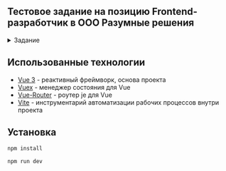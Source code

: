 ## Тестовое задание на позицию Frontend-разработчик в ООО Разумные решения

<details>
<summary>Задание</summary>
Реализовать проект на Vue “Поиск книг”.

API документация:
https://developers.google.com/books/docs/v1/using 

Для авторизации запросов к API выбрать способ с предоставлением API Key.
https://developers.google.com/books/docs/v1/using#APIKey 

Функционал
●	Должны быть текстовое поле и кнопка поиска. По введенной пользователем
подстроке производится поиск книг. Триггером к поиску является либо нажатие
Enter (когда текстовое поле в фокусе), либо нажатие кнопки поиска.
●	Фильтрация по категориям. Ниже текстового поля располагается селект с
категориями: all, art, biography, computers, history, medical, poetry. Если выбрано
"all" (выбрано изначально), то поиск производится по всем категориям.
●	Сортировка. Рядом с селектом категорий находится селект с вариантами
сортировки: relevance (выбран изначально), newest.
●	Найденные книги отображаются карточками, каждая из которых состоит из
изображения обложки книги, названия книги, названия категории и имен
авторов. Если для книги приходит несколько категорий, то отображается
только первая. Авторы отображаются все. Если не приходит какой-либо части
данных, то вместо нее просто пустое место.
●	Над блоком с карточками отображается количество найденных по запросу
книг.
●	Пагинация реализована по принципу 'load more'. Ниже блока с карточками
находится кнопка 'Load more', по клику на нее к уже загруженным книгам
подгружаются еще. Шаг пагинации - 30.
●	При клике на карточку происходит переход на детальную страницу книги, на
которой выводятся ее данные: изображение обложки, название, все категории,
все авторы, описание.

Требования:
●	Реализовать проект на JavaScript, (typescript не нужен);
●	Использование SCSS на ваше усмотрение;
●	Обязательное использование Vuex;
●	Во время загрузки книг необходимо показывать компонент загрузки;
●	Реализовать обработки ошибок сервера;
</details>

## Использованные технологии
- [Vue 3](https://vuejs.org/) - реактивный фреймворк, основа проекта
- [Vuex](https://vuex.vuejs.org/) - менеджер состояния для Vue
- [Vue-Router](https://router.vuejs.org/) - роутер je для Vue
- [Vite](https://vitejs.dev/) - инструментарий автоматизации рабочих процессов внутри проекта
 
## Установка
```sh
npm install
```

```sh
npm run dev
```
